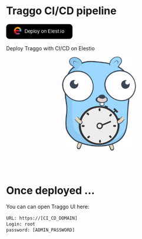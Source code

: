 # Traggo CI/CD pipeline

<a href="https://dash.elest.io/deploy?source=cicd&social=dockerCompose&url=https://github.com/elestio-examples/traggo"><img src="deploy-on-elestio.png" alt="Deploy on Elest.io" width="180px" /></a>

Deploy Traggo with CI/CD on Elestio

<p align="center">
<img src="traggo.png" style='width: 200px;margin:auto;'/>
</p>
<br/>
<br/>

# Once deployed ...

You can can open Traggo UI here:

    URL: https://[CI_CD_DOMAIN]
    Login: root
    password: [ADMIN_PASSWORD]
